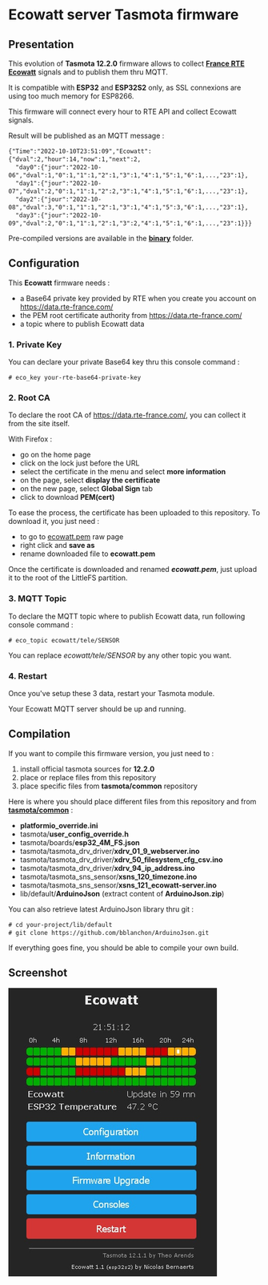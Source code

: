 # Ecowatt server Tasmota firmware #

## Presentation ##

This evolution of **Tasmota 12.2.0** firmware allows to collect [**France RTE Ecowatt**](https://data.rte-france.com/catalog/-/api/doc/user-guide/Ecowatt/4.0) signals and to publish them thru MQTT.

It is compatible with **ESP32** and **ESP32S2** only, as SSL connexions are using too much memory for ESP8266.

This firmware will connect every hour to RTE API and collect Ecowatt signals.

Result will be published as an MQTT message :

    {"Time":"2022-10-10T23:51:09","Ecowatt":{"dval":2,"hour":14,"now":1,"next":2,
      "day0":{"jour":"2022-10-06","dval":1,"0":1,"1":1,"2":1,"3":1,"4":1,"5":1,"6":1,...,"23":1},
      "day1":{"jour":"2022-10-07","dval":2,"0":1,"1":1,"2":2,"3":1,"4":1,"5":1,"6":1,...,"23":1},
      "day2":{"jour":"2022-10-08","dval":3,"0":1,"1":1,"2":1,"3":1,"4":1,"5":3,"6":1,...,"23":1},
      "day3":{"jour":"2022-10-09","dval":2,"0":1,"1":1,"2":1,"3":2,"4":1,"5":1,"6":1,...,"23":1}}}
 
Pre-compiled versions are available in the [**binary**](https://github.com/NicolasBernaerts/tasmota/tree/master/ecowatt/binary) folder.

## Configuration ##

This **Ecowatt** firmware needs :
  * a Base64 private key provided by RTE when you create you account on https://data.rte-france.com/
  * the PEM root certificate authority from https://data.rte-france.com/
  * a topic where to publish Ecowatt data

### 1. Private Key ###

You can declare your private Base64 key thru this console command :

    # eco_key your-rte-base64-private-key

### 2. Root CA ###

To declare the root CA of https://data.rte-france.com/, you can collect it from the site itself.

With Firefox :
  * go on the home page
  * click on the lock just before the URL
  * select the certificate in the menu and select **more information**
  * on the page, select **display the certificate**
  * on the new page, select **Global Sign** tab
  * click to download **PEM(cert)**
  
To ease the process, the certificate has been uploaded to this repository. To download it, you just need :
  * to go to [ecowatt.pem](https://github.com/NicolasBernaerts/tasmota/blob/master/ecowatt/ecowatt.pem) raw page
  * right click and **save as**
  * rename downloaded file to **ecowatt.pem**

Once the certificate is downloaded and renamed ***ecowatt.pem***, just upload it to the root of the LittleFS partition.

### 3. MQTT Topic ### 

To declare the MQTT topic where to publish Ecowatt data, run following console command :

    # eco_topic ecowatt/tele/SENSOR
    
You can replace *ecowatt/tele/SENSOR* by any other topic you want.

### 4. Restart ###

Once you've setup these 3 data, restart your Tasmota module.

Your Ecowatt MQTT server should be up and running.

## Compilation ##

If you want to compile this firmware version, you just need to :
1. install official tasmota sources for **12.2.0**
2. place or replace files from this repository
3. place specific files from **tasmota/common** repository

Here is where you should place different files from this repository and from [**tasmota/common**](https://github.com/NicolasBernaerts/tasmota/tree/master/common) :
* **platformio_override.ini**
* tasmota/**user_config_override.h**
* tasmota/boards/**esp32_4M_FS.json**
* tasmota/tasmota_drv_driver/**xdrv_01_9_webserver.ino**
* tasmota/tasmota_drv_driver/**xdrv_50_filesystem_cfg_csv.ino**
* tasmota/tasmota_drv_driver/**xdrv_94_ip_address.ino**
* tasmota/tasmota_sns_sensor/**xsns_120_timezone.ino**
* tasmota/tasmota_sns_sensor/**xsns_121_ecowatt-server.ino**
* lib/default/**ArduinoJson** (extract content of **ArduinoJson.zip**)

You can also retrieve latest ArduinoJson library thru git :

    # cd your-project/lib/default
    # git clone https://github.com/bblanchon/ArduinoJson.git

If everything goes fine, you should be able to compile your own build.

## Screenshot

![Main](./screen/tasmota-ecowatt-main.png)
